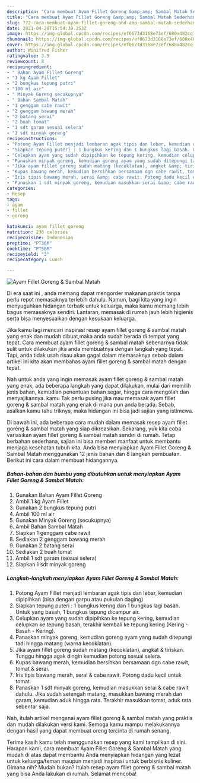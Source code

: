 ```yaml
---
description: "Cara membuat Ayam Fillet Goreng &amp;amp; Sambal Matah Sederhana Untuk Jualan"
title: "Cara membuat Ayam Fillet Goreng &amp;amp; Sambal Matah Sederhana Untuk Jualan"
slug: 772-cara-membuat-ayam-fillet-goreng-and-amp-sambal-matah-sederhana-untuk-jualan
date: 2021-04-28T15:54:39.253Z
image: https://img-global.cpcdn.com/recipes/ef0673d3168e73ef/680x482cq70/ayam-fillet-goreng-sambal-matah-foto-resep-utama.jpg
thumbnail: https://img-global.cpcdn.com/recipes/ef0673d3168e73ef/680x482cq70/ayam-fillet-goreng-sambal-matah-foto-resep-utama.jpg
cover: https://img-global.cpcdn.com/recipes/ef0673d3168e73ef/680x482cq70/ayam-fillet-goreng-sambal-matah-foto-resep-utama.jpg
author: Winifred Fisher
ratingvalue: 3.5
reviewcount: 8
recipeingredient:
- " Bahan Ayam Fillet Goreng"
- "1 kg Ayam Fillet"
- "2 bungkus tepung putri"
- "100 ml air"
- " Minyak Goreng secukupnya"
- " Bahan Sambal Matah"
- "1 genggam cabe rawit"
- "2 genggam bawang merah"
- "2 batang serai"
- "2 buah tomat"
- "1 sdt garam sesuai selera"
- "1 sdt minyak goreng"
recipeinstructions:
- "Potong Ayam Fillet menjadi lembaran agak tipis dan lebar, kemudian dipipihkan (bisa dengan garpu atau pukulan daging)"
- "Siapkan tepung puteri : 1 bungkus kering dan 1 bungkus lagi basah. Untuk yang basah, 1 bungkus tepung dicampur air."
- "Celupkan ayam yang sudah dipipihkan ke tepung kering, kemudian celupkan ke tepung basah, terakhir kembali ke tepung kering (Kering - Basah - Kering)."
- "Panaskan minyak goreng, kemudian goreng ayam yang sudah ditepungi tadi hingga matang (warna kecoklatan)."
- "Jika ayam fillet goreng sudah matang (kecoklatan), angkat &amp; tiriskan. Tunggu hingga agak dingin kemudian potong sesuai selera."
- "Kupas bawang merah, kemudian bersihkan bersamaan dgn cabe rawit, tomat &amp; serai."
- "Iris tipis bawang merah, serai &amp; cabe rawit. Potong dadu kecil untuk tomat."
- "Panaskan 1 sdt minyak goreng, kemudian masukkan serai &amp; cabe rawit dahulu. Jika sudah setengah matang, masukkan bawang merah dan garam, kemudian aduk hingga rata. Terakhir masukkan tomat, aduk rata sebentar saja."
categories:
- Resep
tags:
- ayam
- fillet
- goreng

katakunci: ayam fillet goreng 
nutrition: 236 calories
recipecuisine: Indonesian
preptime: "PT36M"
cooktime: "PT56M"
recipeyield: "3"
recipecategory: Lunch

---
```



![Ayam Fillet Goreng &amp; Sambal Matah](https://img-global.cpcdn.com/recipes/ef0673d3168e73ef/680x482cq70/ayam-fillet-goreng-sambal-matah-foto-resep-utama.jpg)

Di era  saat ini , anda memang dapat mengorder makanan praktis tanpa perlu repot memasaknya terlebih dahulu. Namun, bagi kita yang ingin menyuguhkan hidangan terbaik untuk keluarga, maka kamu memang lebih bagus memasaknya sendiri. Lantaran, memasak di rumah jauh lebih higienis serta bisa menyesuaikan dengan kesukaan keluarga.

Jika kamu lagi mencari inspirasi resep ayam fillet goreng &amp; sambal matah yang enak dan mudah dibuat,maka anda sudah berada di tempat yang tepat. Cara membuat ayam fillet goreng &amp; sambal matah  sebenarnya tidak sulit untuk dilakukan jika anda membuatnya dengan langkah yang tepat. Tapi, anda tidak usah risau akan gagal dalam memasaknya 
sebab dalam artikel ini kita akan membahas ayam fillet goreng &amp; sambal matah dengan tepat.  



Nah untuk anda yang ingin memasak ayam fillet goreng &amp; sambal matah yang enak, ada beberapa langkah yang dapat dilakukan, mulai dari memilih jenis bahan, kemudian penentuan bahan segar, hingga cara mengolah dan menyajikannya. kamu Tak perlu pusing jika mau memasak ayam fillet goreng &amp; sambal matah yang enak di mana pun anda berada. Sebab, asalkan kamu  tahu triknya, maka hidangan ini bisa jadi sajian yang istimewa.

Di bawah ini, ada beberapa cara mudah dalam memasak resep ayam fillet goreng &amp; sambal matah yang siap dikreasikan. Sekarang, yuk kita coba variasikan ayam fillet goreng &amp; sambal matah sendiri di rumah. Tetap berbahan sederhana, sajian ini bisa memberi manfaat untuk membantu menjaga kesehatan tubuh kita. Anda bisa menyiapkan Ayam Fillet Goreng &amp; Sambal Matah menggunakan 12 jenis bahan dan 8 langkah pembuatan. Berikut ini cara dalam membuat hidangannya.

<!--inarticleads1-->

##### Bahan-bahan dan bumbu yang dibutuhkan untuk menyiapkan Ayam Fillet Goreng &amp; Sambal Matah:

1. Gunakan  Bahan Ayam Fillet Goreng
1. Ambil 1 kg Ayam Fillet
1. Gunakan 2 bungkus tepung putri
1. Ambil 100 ml air
1. Gunakan  Minyak Goreng (secukupnya)
1. Ambil  Bahan Sambal Matah
1. Siapkan 1 genggam cabe rawit
1. Sediakan 2 genggam bawang merah
1. Gunakan 2 batang serai
1. Sediakan 2 buah tomat
1. Ambil 1 sdt garam (sesuai selera)
1. Siapkan 1 sdt minyak goreng




<!--inarticleads2-->

##### Langkah-langkah menyiapkan Ayam Fillet Goreng &amp; Sambal Matah:

1. Potong Ayam Fillet menjadi lembaran agak tipis dan lebar, kemudian dipipihkan (bisa dengan garpu atau pukulan daging)
1. Siapkan tepung puteri : 1 bungkus kering dan 1 bungkus lagi basah. Untuk yang basah, 1 bungkus tepung dicampur air.
1. Celupkan ayam yang sudah dipipihkan ke tepung kering, kemudian celupkan ke tepung basah, terakhir kembali ke tepung kering (Kering - Basah - Kering).
1. Panaskan minyak goreng, kemudian goreng ayam yang sudah ditepungi tadi hingga matang (warna kecoklatan).
1. Jika ayam fillet goreng sudah matang (kecoklatan), angkat &amp; tiriskan. Tunggu hingga agak dingin kemudian potong sesuai selera.
1. Kupas bawang merah, kemudian bersihkan bersamaan dgn cabe rawit, tomat &amp; serai.
1. Iris tipis bawang merah, serai &amp; cabe rawit. Potong dadu kecil untuk tomat.
1. Panaskan 1 sdt minyak goreng, kemudian masukkan serai &amp; cabe rawit dahulu. Jika sudah setengah matang, masukkan bawang merah dan garam, kemudian aduk hingga rata. Terakhir masukkan tomat, aduk rata sebentar saja.




Nah, itulah artikel mengenai  ayam fillet goreng &amp; sambal matah  yang praktis dan mudah dilakukan versi kami. Semoga kamu mampu melakukannya dengan hasil yang dapat membuat oreng tercinta di rumah senang. 

Terima kasih kamu telah menggunakan resep yang kami tampilkan di sini. Harapan kami, cara membuat  Ayam Fillet Goreng &amp; Sambal Matah yang mudah di atas dapat membantu Anda menyiapkan hidangan yang lezat untuk keluarga/teman maupun menjadi inspirasi untuk berbisnis kuliner. Gimana nih? Mudah bukan? Itulah resep ayam fillet goreng &amp; sambal matah yang bisa Anda lakukan di rumah. Selamat mencoba!

